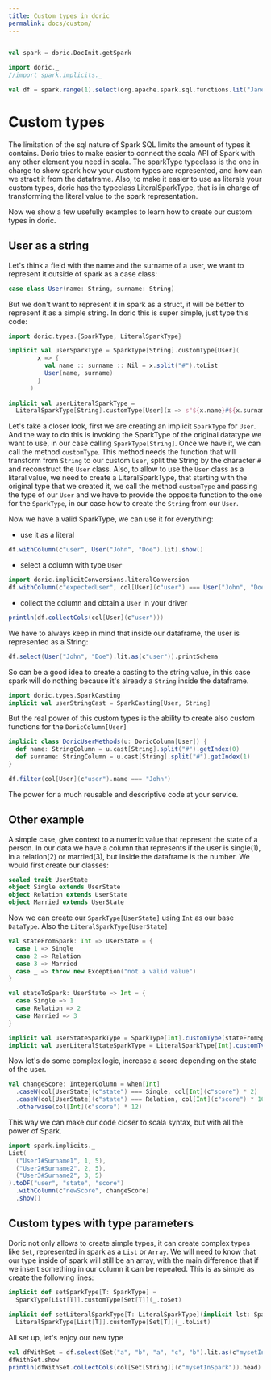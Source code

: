 ```yaml
---
title: Custom types in doric
permalink: docs/custom/
---
```


```scala mdoc:invisible:reset

val spark = doric.DocInit.getSpark
      
import doric._
//import spark.implicits._

val df = spark.range(1).select(org.apache.spark.sql.functions.lit("Jane#Doe").as("user"))
```

# Custom types

The limitation of the sql nature of Spark SQL limits the amount of types it contains. Doric tries to make easier to
connect the scala API of Spark with any other element you need in scala. The sparkType typeclass is the one in charge to
show spark how your custom types are represented, and how can we stract it from the dataframe. Also, to make it easier
to use as literals your custom types, doric has the typeclass LiteralSparkType, that is in charge of transforming the
literal value to the spark representation.

Now we show a few usefully examples to learn how to create our custom types in doric.

## User as a string

Let's think a field with the name and the surname of a user, we want to represent it outside of spark as a case class:

```scala mdoc
case class User(name: String, surname: String)
```

But we don't want to represent it in spark as a struct, it will be better to represent it as a simple string. In doric
this is super simple, just type this code:

```scala mdoc
import doric.types.{SparkType, LiteralSparkType}

implicit val userSparkType = SparkType[String].customType[User](
        x => {
          val name :: surname :: Nil = x.split("#").toList
          User(name, surname)
        }
      )
      
implicit val userLiteralSparkType =
  LiteralSparkType[String].customType[User](x => s"${x.name}#${x.surname}")
```

Let's take a closer look, first we are creating an implicit `SparkType` for `User`. And the way to do this is invoking
the SparkType of the original datatype we want to use, in our case calling `SparkType[String]`. Once we have it, we can
call the method `customType`. This method needs the function that will transform from `String` to our custom `User`,
split the String by the character `#`  and reconstruct the `User` class. Also, to allow to use the `User` class as a
literal value, we need to create a LiteralSparkType, that starting with the original type that we created it, we call
the method `customType` and passing the type of our `User`
and we have to provide the opposite function to the one for the `SparkType`, in our case how to create the `String` from
our `User`.

Now we have a valid SparkType, we can use it for everything:

* use it as a literal

```scala mdoc
df.withColumn(c"user", User("John", "Doe").lit).show()
```

* select a column with type `User`

```scala mdoc
import doric.implicitConversions.literalConversion
df.withColumn(c"expectedUser", col[User](c"user") === User("John", "Doe"))
```

* collect the column and obtain a `User` in your driver

```scala mdoc
println(df.collectCols(col[User](c"user")))
```

We have to always keep in mind that inside our dataframe, the user is represented as a String:

```scala mdoc
df.select(User("John", "Doe").lit.as(c"user")).printSchema
```

So can be a good idea to create a casting to the string value, in this case spark will do nothing because it's already
a `String` inside the dataframe.

```scala mdoc
import doric.types.SparkCasting
implicit val userStringCast = SparkCasting[User, String]
```

But the real power of this custom types is the ability to create also custom functions for the `DoricColumn[User]`

```scala mdoc
implicit class DoricUserMethods(u: DoricColumn[User]) {
  def name: StringColumn = u.cast[String].split("#").getIndex(0)
  def surname: StringColumn = u.cast[String].split("#").getIndex(1)
}

df.filter(col[User](c"user").name === "John")
```

The power for a much reusable and descriptive code at your service.

## Other example

A simple case, give context to a numeric value that represent the state of a person. In our data we have a column that
represents if the user is single(1), in a relation(2) or married(3), but inside the dataframe is the number. We would
first create our classes:

```scala mdoc
sealed trait UserState
object Single extends UserState
object Relation extends UserState
object Married extends UserState
```

Now we can create our `SparkType[UserState]` using `Int` as our base `DataType`. Also the `LiteralSparkType[UserState]`

```scala mdoc
val stateFromSpark: Int => UserState = {
  case 1 => Single
  case 2 => Relation
  case 3 => Married
  case _ => throw new Exception("not a valid value")
}

val stateToSpark: UserState => Int = {
  case Single => 1
  case Relation => 2
  case Married => 3
}

implicit val userStateSparkType = SparkType[Int].customType(stateFromSpark)
implicit val userLiteralStateSparkType = LiteralSparkType[Int].customType(stateToSpark)
```

Now let's do some complex logic, increase a score depending on the state of the user.

```scala mdoc
val changeScore: IntegerColumn = when[Int]
  .caseW(col[UserState](c"state") === Single, col[Int](c"score") * 2)
  .caseW(col[UserState](c"state") === Relation, col[Int](c"score") * 10)
  .otherwise(col[Int](c"score") * 12)
```

This way we can make our code closer to scala syntax, but with all the power of Spark.

```scala mdoc
import spark.implicits._
List(
  ("User1#Surname1", 1, 5),
  ("User2#Surname2", 2, 5),
  ("User3#Surname2", 3, 5)
).toDF("user", "state", "score")
  .withColumn(c"newScore", changeScore)
  .show()
```

## Custom types with type parameters

Doric not only allows to create simple types, it can create complex types like `Set`, represented in spark as a `List`
or `Array`. We will need to know that our type inside of spark will still be an array, with the main difference that if
we insert something in our column it can be repeated. This is as simple as create the following lines:

```scala mdoc
implicit def setSparkType[T: SparkType] =
  SparkType[List[T]].customType[Set[T]](_.toSet)
  
implicit def setLiteralSparkType[T: LiteralSparkType](implicit lst: SparkType[Set[T]]) =
  LiteralSparkType[List[T]].customType[Set[T]](_.toList)
```

All set up, let's enjoy our new type

```scala mdoc
val dfWithSet = df.select(Set("a", "b", "a", "c", "b").lit.as(c"mysetInSpark"))
dfWithSet.show
println(dfWithSet.collectCols(col[Set[String]](c"mysetInSpark")).head)
```
